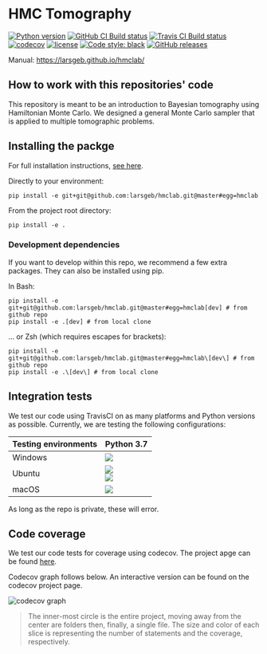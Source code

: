 # HMC Tomography

[![Python version](https://img.shields.io/badge/python-3.7-blue)]() [![GitHub CI Build status](https://github.com/larsgeb/hmclab/workflows/Python%20application/badge.svg)]() [![Travis CI Build status](https://travis-ci.com/larsgeb/hmclab.svg?token=G43u7wF834znRn3jm2mR&branch=master)](https://travis-ci.com/larsgeb/hmclab) [![codecov](https://codecov.io/gh/larsgeb/hmclab/branch/master/graph/badge.svg?token=6svV9YDRhd)](https://codecov.io/gh/larsgeb/hmclab) [![license](https://img.shields.io/badge/license-BSD%203--Clause-blue.svg)](https://opensource.org/licenses/BSD-3-Clause) [![Code style: black](https://img.shields.io/badge/code%20style-black-000000.svg)](https://github.com/psf/black) [![GitHub releases](https://img.shields.io/badge/download-latest%20release-green.svg)](https://github.com/larsgeb/hmclab/releases/latest)

Manual:
https://larsgeb.github.io/hmclab/

## How to work with this repositories' code

This repository is meant to be an introduction to Bayesian tomography using Hamiltonian Monte Carlo. We designed a general Monte Carlo sampler that is applied to multiple tomographic problems.

## Installing the packge

For full installation instructions, [see here](https://larsgeb.github.io/hmclab/setup.html).

Directly to your environment:

```
pip install -e git+git@github.com:larsgeb/hmclab.git@master#egg=hmclab
```

From the project root directory:

```
pip install -e .
```

### Development dependencies

If you want to develop within this repo, we recommend a few extra packages. They can also be installed using pip.

In Bash:

```
pip install -e git+git@github.com:larsgeb/hmclab.git@master#egg=hmclab[dev] # from github repo
pip install -e .[dev] # from local clone
```

... or Zsh (which requires escapes for brackets):

```
pip install -e git+git@github.com:larsgeb/hmclab.git@master#egg=hmclab\[dev\] # from github repo
pip install -e .\[dev\] # from local clone
```

## Integration tests

We test our code using TravisCI on as many platforms and Python versions as possible. Currently, we are testing the following configurations:

| Testing environments | Python 3.7                                                                                                                                                                                                                                                                     |
| -------------------- | ------------------------------------------------------------------------------------------------------------------------------------------------------------------------------------------------------------------------------------------------------------------------------ |
| Windows              | ![](https://badges.herokuapp.com/travis.com/larsgeb/hmclab?branch=master&env=OS_PY=windows37&label=Windows%20-%20Python%203.7)                                                                                                                                         |
| Ubuntu               | ![](https://badges.herokuapp.com/travis.com/larsgeb/hmclab?branch=master&env=OS_PY=bionic37&label=Bionic%20-%20Python%203.7) <br> ![](https://badges.herokuapp.com/travis.com/larsgeb/hmclab?branch=master&env=OS_PY=xenial37&label=Xenial%20-%20Python%203.7) |
| macOS                | ![](https://badges.herokuapp.com/travis.com/larsgeb/hmclab?branch=master&env=OS_PY=osx37&label=macOS%20-%20xcode10.2%20-%20Python%203.7)                                                                                                                               |

As long as the repo is private, these will error.

## Code coverage

We test our code tests for coverage using codecov. The project apge can be found [here](https://codecov.io/gh/larsgeb/hmclab).

Codecov graph follows below. An interactive version can be found on the codecov project page.

![codecov graph](https://codecov.io/gh/larsgeb/hmclab/graphs/sunburst.svg?token=6svV9YDRhd)

> The inner-most circle is the entire project, moving away from the center are folders then, finally, a single file. The size and color of each slice is representing the number of statements and the coverage, respectively.
